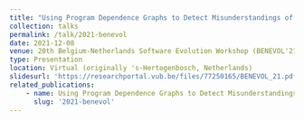 ```yaml
---
title: "Using Program Dependence Graphs to Detect Misunderstandings of Ansible's Variable Precedence and Expression Evaluation Semantics"
collection: talks
permalink: /talk/2021-benevol
date: 2021-12-08
venue: 20th Belgium-Netherlands Software Evolution Workshop (BENEVOL'21)
type: Presentation
location: Virtual (originally 's-Hertogenbosch, Netherlands)
slidesurl: 'https://researchportal.vub.be/files/77250165/BENEVOL_21.pdf'
related_publications:
    - name: Using Program Dependence Graphs to Detect Misunderstandings of Ansible's Variable Precedence and Expression Evaluation Semantics
      slug: '2021-benevol'
---
```

